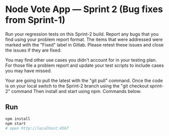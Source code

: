 
# Node Vote App — Sprint 2 (Bug fixes from Sprint-1)

Run your regression tests on this Sprint-2 build. Report any bugs that you find using your problem report format. The items that were addressed were marked with the "Fixed" label in Gitlab. Please retest these issues and close the issues if they are fixed. 

You may find other use cases you didn't account for in your testing plan. For those file a problem report and update your test scripts to include cases you may have missed. 

Your are going to pull the latest with the "git pull" command. Once the code is on your local switch to the Sprint-2 branch using the "git checkout sprint-2" command
Then install and start using npm. Commands below. 

## Run
```bash
npm install
npm start
# open http://localhost:4567
```

